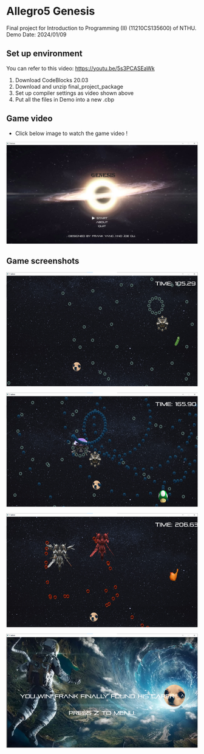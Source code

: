 # Allegro5 Genesis 

Final project for Introduction to Programming (II) (11210CS135600) of NTHU.  
Demo Date: 2024/01/09

## Set up environment 

You can refer to this video:
https://youtu.be/5s3PCASEaWk

1. Download CodeBlocks 20.03 
2. Download and unzip final_project_package
3. Set up compiler settings as video shown above
4. Put all the files in Demo into a new .cbp

## Game video

* Click below image to watch the game video !

[![Demo Video](https://github.com/frankkn/Allegro5-Genesis/blob/master/screen_shot/screenshot0.jpg)](https://youtu.be/LU_suTqQsG4)

## Game screenshots

<img src="https://github.com/frankkn/Allegro5-Genesis/blob/master/screen_shot/screenshot1.png" width="600" height="300" alt="syslog"/><br/>

<img src="https://github.com/frankkn/Allegro5-Genesis/blob/master/screen_shot/screenshot2.png" width="600" height="300" alt="syslog"/><br/>

<img src="https://github.com/frankkn/Allegro5-Genesis/blob/master/screen_shot/screenshot3.png" width="600" height="300" alt="syslog"/><br/>

<img src="https://github.com/frankkn/Allegro5-Genesis/blob/master/screen_shot/screenshot4.png" width="600" height="300" alt="syslog"/><br/>
